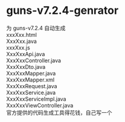 # guns-v7.2.4-genrator
 为 guns-v7.2.4 自动生成  
xxxXxx.html  
XxxXxx.java  
xxxXxx.js  
XxxXxxApi.java  
XxxXxxController.java  
XxxXxxDto.java  
XxxXxxMapper.java  
XxxXxxMapper.xml  
XxxXxxRequest.java  
XxxXxxService.java  
XxxXxxServiceImpl.java  
XxxXxxViewController.java  
官方提供的代码生成工具得花钱，自己写一个

